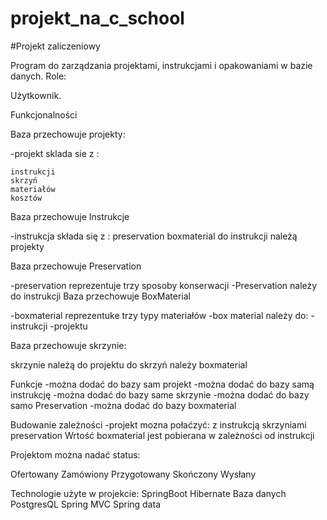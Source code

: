 # projekt_na_c_school
#Projekt zaliczeniowy 

Program do zarządzania projektami, instrukcjami i opakowaniami w bazie danych.
Role:

Użytkownik.

Funkcjonalności

Baza przechowuje projekty:

  -projekt sklada sie z :
	
    instrukcji
    skrzyń
    materiałów
    kosztów
		
Baza przechowuje Instrukcje

  -instrukcja składa się z :
    preservation
    boxmaterial
    do instrukcji należą projekty
		
Baza przechowuje Preservation

  -preservation reprezentuje trzy sposoby konserwacji
  -Preservation należy do instrukcji
Baza przechowuje BoxMaterial

  -boxmaterial reprezentuke trzy typy materiałów 
  -box material należy do:
    -instrukcji
    -projektu
		
Baza przechowuje skrzynie:

 skrzynie należą do projektu
 do skrzyń należy boxmaterial
 
Funkcje
-można dodać do bazy sam projekt
-można dodać do bazy samą instrukcję
-można dodać do bazy same skrzynie
-można dodać do bazy samo Preservation
-można dodać do bazy boxmaterial

Budowanie zależności
-projekt mozna połaćzyć:
  z instrukcją
  skrzyniami
  preservation
Wrtość boxmaterial jest pobierana w zależności od instrukcji

Projektom można nadać status:

Ofertowany
Zamówiony
Przygotowany
Skończony
Wysłany

Technologie użyte w projekcie:
SpringBoot
Hibernate
Baza danych PostgresQL
Spring MVC
Spring data
    
 

    
  
